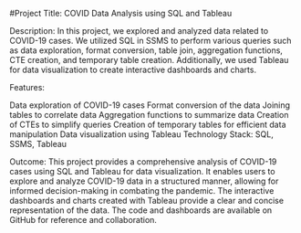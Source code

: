 #Project Title: COVID Data Analysis using SQL and Tableau

Description: In this project, we explored and analyzed data related to COVID-19 cases. We utilized SQL in SSMS to perform various queries such as data exploration, format conversion, table join, aggregation functions, CTE creation, and temporary table creation. Additionally, we used Tableau for data visualization to create interactive dashboards and charts.

Features:

Data exploration of COVID-19 cases
Format conversion of the data
Joining tables to correlate data
Aggregation functions to summarize data
Creation of CTEs to simplify queries
Creation of temporary tables for efficient data manipulation
Data visualization using Tableau
Technology Stack: SQL, SSMS, Tableau

Outcome: This project provides a comprehensive analysis of COVID-19 cases using SQL and Tableau for data visualization. It enables users to explore and analyze COVID-19 data in a structured manner, allowing for informed decision-making in combating the pandemic. The interactive dashboards and charts created with Tableau provide a clear and concise representation of the data. The code and dashboards are available on GitHub for reference and collaboration.
